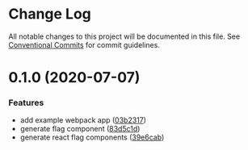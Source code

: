 # Change Log

All notable changes to this project will be documented in this file.
See [Conventional Commits](https://conventionalcommits.org) for commit guidelines.

# 0.1.0 (2020-07-07)


### Features

* add example webpack app ([03b2317](https://github.com/petermikitsh/country-flags-react/commit/03b23175162a979673546c6d499f52bfeb0537e1))
* generate flag component ([83d5c1d](https://github.com/petermikitsh/country-flags-react/commit/83d5c1d5faaa72d4a8017c07bb9fb230dc4ef450))
* generate react flag components ([39e6cab](https://github.com/petermikitsh/country-flags-react/commit/39e6cab5dfd7084dce9f9b012305ddcae995f4ba))
